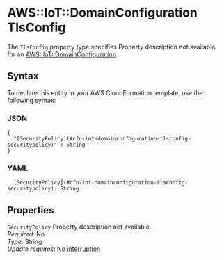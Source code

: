 # AWS::IoT::DomainConfiguration TlsConfig<a name="aws-properties-iot-domainconfiguration-tlsconfig"></a>

<a name="aws-properties-iot-domainconfiguration-tlsconfig-description"></a>The `TlsConfig` property type specifies Property description not available\. for an [AWS::IoT::DomainConfiguration](aws-resource-iot-domainconfiguration.md)\.

## Syntax<a name="aws-properties-iot-domainconfiguration-tlsconfig-syntax"></a>

To declare this entity in your AWS CloudFormation template, use the following syntax:

### JSON<a name="aws-properties-iot-domainconfiguration-tlsconfig-syntax.json"></a>

```
{
  "[SecurityPolicy](#cfn-iot-domainconfiguration-tlsconfig-securitypolicy)" : String
}
```

### YAML<a name="aws-properties-iot-domainconfiguration-tlsconfig-syntax.yaml"></a>

```
  [SecurityPolicy](#cfn-iot-domainconfiguration-tlsconfig-securitypolicy): String
```

## Properties<a name="aws-properties-iot-domainconfiguration-tlsconfig-properties"></a>

`SecurityPolicy`  <a name="cfn-iot-domainconfiguration-tlsconfig-securitypolicy"></a>
Property description not available\.  
*Required*: No  
*Type*: String  
*Update requires*: [No interruption](https://docs.aws.amazon.com/AWSCloudFormation/latest/UserGuide/using-cfn-updating-stacks-update-behaviors.html#update-no-interrupt)